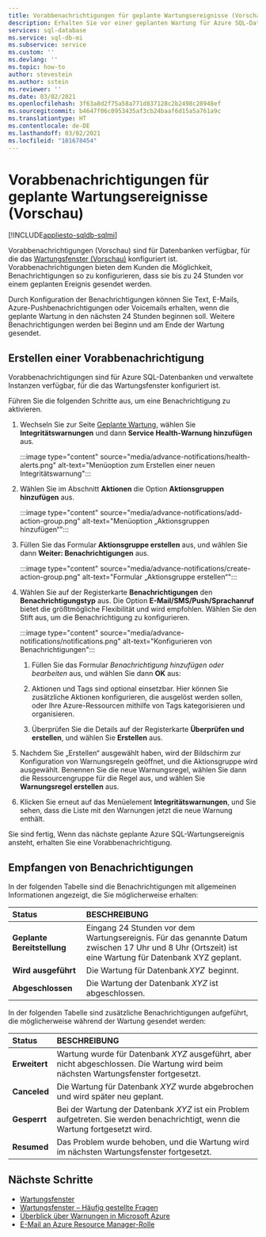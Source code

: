 ```yaml
---
title: Vorabbenachrichtigungen für geplante Wartungsereignisse (Vorschau)
description: Erhalten Sie vor einer geplanten Wartung für Azure SQL-Datenbank oder Azure SQL Managed Instance eine Benachrichtigung.
services: sql-database
ms.service: sql-db-mi
ms.subservice: service
ms.custom: ''
ms.devlang: ''
ms.topic: how-to
author: stevestein
ms.author: sstein
ms.reviewer: ''
ms.date: 03/02/2021
ms.openlocfilehash: 3f63a8d2f75a58a771d837128c2b2498c28948ef
ms.sourcegitcommit: b4647f06c0953435af3cb24baaf6d15a5a761a9c
ms.translationtype: HT
ms.contentlocale: de-DE
ms.lasthandoff: 03/02/2021
ms.locfileid: "101678454"
---
```

# <a name="advance-notifications-for-planned-maintenance-events-preview"></a>Vorabbenachrichtigungen für geplante Wartungsereignisse (Vorschau)
[!INCLUDE[appliesto-sqldb-sqlmi](../includes/appliesto-sqldb-sqlmi.md)]

Vorabbenachrichtigungen (Vorschau) sind für Datenbanken verfügbar, für die das [Wartungsfenster (Vorschau)](maintenance-window.md) konfiguriert ist. Vorabbenachrichtigungen bieten dem Kunden die Möglichkeit, Benachrichtigungen so zu konfigurieren, dass sie bis zu 24 Stunden vor einem geplanten Ereignis gesendet werden.

Durch Konfiguration der Benachrichtigungen können Sie Text, E-Mails, Azure-Pushbenachrichtigungen oder Voicemails erhalten, wenn die geplante Wartung in den nächsten 24 Stunden beginnen soll. Weitere Benachrichtigungen werden bei Beginn und am Ende der Wartung gesendet.


## <a name="create-an-advance-notification"></a>Erstellen einer Vorabbenachrichtigung

Vorabbenachrichtigungen sind für Azure SQL-Datenbanken und verwaltete Instanzen verfügbar, für die das Wartungsfenster konfiguriert ist. 

Führen Sie die folgenden Schritte aus, um eine Benachrichtigung zu aktivieren.  

1. Wechseln Sie zur Seite [Geplante Wartung](https://portal.azure.com/#blade/Microsoft_Azure_Health/AzureHealthBrowseBlade/plannedMaintenance), wählen Sie **Integritätswarnungen** und dann **Service Health-Warnung hinzufügen** aus.

    :::image type="content" source="media/advance-notifications/health-alerts.png" alt-text="Menüoption zum Erstellen einer neuen Integritätswarnung":::

2. Wählen Sie im Abschnitt **Aktionen** die Option **Aktionsgruppen hinzufügen** aus. 

    :::image type="content" source="media/advance-notifications/add-action-group.png" alt-text="Menüoption „Aktionsgruppen hinzufügen“":::

3. Füllen Sie das Formular **Aktionsgruppe erstellen** aus, und wählen Sie dann **Weiter: Benachrichtigungen** aus.  

    :::image type="content" source="media/advance-notifications/create-action-group.png" alt-text="Formular „Aktionsgruppe erstellen“":::

1. Wählen Sie auf der Registerkarte **Benachrichtigungen** den **Benachrichtigungstyp** aus. Die Option **E-Mail/SMS/Push/Sprachanruf** bietet die größtmögliche Flexibilität und wird empfohlen. Wählen Sie den Stift aus, um die Benachrichtigung zu konfigurieren.  

    :::image type="content" source="media/advance-notifications/notifications.png" alt-text="Konfigurieren von Benachrichtigungen":::



   1. Füllen Sie das Formular *Benachrichtigung hinzufügen oder bearbeiten* aus, und wählen Sie dann **OK** aus: 

   2. Aktionen und Tags sind optional einsetzbar. Hier können Sie zusätzliche Aktionen konfigurieren, die ausgelöst werden sollen, oder Ihre Azure-Ressourcen mithilfe von Tags kategorisieren und organisieren. 

   4. Überprüfen Sie die Details auf der Registerkarte **Überprüfen und erstellen**, und wählen Sie **Erstellen** aus. 

7. Nachdem Sie „Erstellen“ ausgewählt haben, wird der Bildschirm zur Konfiguration von Warnungsregeln geöffnet, und die Aktionsgruppe wird ausgewählt. Benennen Sie die neue Warnungsregel, wählen Sie dann die Ressourcengruppe für die Regel aus, und wählen Sie **Warnungsregel erstellen** aus. 

8. Klicken Sie erneut auf das Menüelement **Integritätswarnungen**, und Sie sehen, dass die Liste mit den Warnungen jetzt die neue Warnung enthält. 


Sie sind fertig, Wenn das nächste geplante Azure SQL-Wartungsereignis ansteht, erhalten Sie eine Vorabbenachrichtigung.

## <a name="receiving-notifications"></a>Empfangen von Benachrichtigungen

In der folgenden Tabelle sind die Benachrichtigungen mit allgemeinen Informationen angezeigt, die Sie möglicherweise erhalten: 

|Status|BESCHREIBUNG|
|:---|:---|
|**Geplante Bereitstellung**| Eingang 24 Stunden vor dem Wartungsereignis. Für das genannte Datum zwischen 17 Uhr und 8 Uhr (Ortszeit) ist eine Wartung für Datenbank XYZ geplant.|
|**Wird ausgeführt** | Die Wartung für Datenbank *XYZ*  beginnt.| 
|**Abgeschlossen** | Die Wartung der Datenbank *XYZ* ist abgeschlossen. |

In der folgenden Tabelle sind zusätzliche Benachrichtigungen aufgeführt, die möglicherweise während der Wartung gesendet werden: 

|Status|BESCHREIBUNG|
|:---|:---|
|**Erweitert** | Wartung wurde für Datenbank *XYZ* ausgeführt, aber nicht abgeschlossen. Die Wartung wird beim nächsten Wartungsfenster fortgesetzt.| 
|**Canceled**| Die Wartung für Datenbank *XYZ* wurde abgebrochen und wird später neu geplant. |
|**Gesperrt**|Bei der Wartung der Datenbank *XYZ* ist ein Problem aufgetreten. Sie werden benachrichtigt, wenn die Wartung fortgesetzt wird.| 
|**Resumed**|Das Problem wurde behoben, und die Wartung wird im nächsten Wartungsfenster fortgesetzt.|


## <a name="next-steps"></a>Nächste Schritte

- [Wartungsfenster](maintenance-window.md)
- [Wartungsfenster – Häufig gestellte Fragen](maintenance-window-faq.yml)
- [Überblick über Warnungen in Microsoft Azure](../../azure-monitor/platform/alerts-overview.md)
- [E-Mail an Azure Resource Manager-Rolle](../../azure-monitor/platform/action-groups.md#email-azure-resource-manager-role)